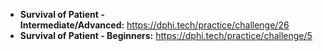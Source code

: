 <ul>
	<li><strong>Survival of Patient - Intermediate/Advanced:</strong>&nbsp;<a href="https://dphi.tech/practice/challenge/26" target="_blank">https://dphi.tech/practice/challenge/26</a></li>
	<li><strong>Survival of Patient - Beginners:</strong>&nbsp;<a href="https://dphi.tech/practice/challenge/5" target="_blank">https://dphi.tech/practice/challenge/5</a></li>
</ul>